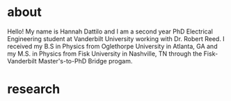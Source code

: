# about 

Hello! My name is Hannah Dattilo and I am a second year PhD Electrical Engineering student at Vanderbilt University working with Dr. Robert Reed. I received my B.S in Physics from Oglethorpe University in Atlanta, GA and my M.S. in Physics from Fisk University in Nashville, TN through the Fisk-Vanderbilt Master's-to-PhD Bridge progam. 

# research
